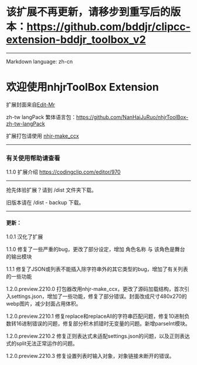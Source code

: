 # 该扩展不再更新，请移步到重写后的版本：https://github.com/bddjr/clipcc-extension-bddjr_toolbox_v2

***
Markdown language: zh-cn

# 欢迎使用nhjrToolBox Extension
扩展封面来自[Edit-Mr](https://github.com/Edit-Mr)

zh-tw langPack 繁体语言包：https://github.com/NanHaiJuRuo/nhjrToolBox-zh-tw-langPack 

扩展打包请使用 [nhjr-make_ccx](https://github.com/NanHaiJuRuo/nhjr-make_ccx)

***
### 有关使用帮助请查看

1.1.0 扩展介绍 https://codingclip.com/editor/970

***
抢先体验扩展？请到 /dist 文件夹下载。

旧版本请在 /dist - backup 下载。

***
#### 更新：

1.0.1 汉化了扩展

1.1.0 修复了一些严重的bug，更改了部分设定，增加 角色名称 与 该角色是舞台 的输出模块

1.1.1 修复了JSON或列表不能插入除字符串外的其它类型的bug，增加了有关列表的一些功能

1.2.0.preview.2210.0 打包器改用nhjr-make_ccx，更改了源码加载结构，首次引入settings.json，增加了一些功能，修复了部分错误。封面改成尺寸480x270的webp图片，减少封面占用体积。

1.2.0.preview.2210.1 修复replace和replaceAll的字符串匹配问题，修复10进制负数转16进制错误的问题，修复部分积木抓错时无变量的问题。新增parseInt模块。

1.2.0.preview.2210.2 修复正则表达式未适配settings.json的问题，以及正则表达式的split无法正常运作的问题。

1.2.0.preview.2210.3 修复设置列表时输入对象，对象链接未断开的错误。
